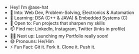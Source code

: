  - Hey! I’m @axe-hat
- 👀 Into: Web Dev, Problem-Solving, Electronics & Automation
- 🌱 Learning: DSA (C++ & JAVA) & Embedded Systems (C)
- 💞️ Open to: Fun projects that sharpen my skills
- 📫 Find me: LinkedIn, Instagram, Twitter (links in profile)
- 🧑‍💻 Next up: Launching my Portfolio really soon!
- 😄 Pronouns: He/Him
- ⚡ Fun Fact: Git it. Fork it. Clone it. Push it.

<!---
axe-hat/axe-hat is a ✨ special ✨ repository because its `README.md` (this file) appears on your GitHub profile.
You can click the Preview link to take a look at your changes.
--->
